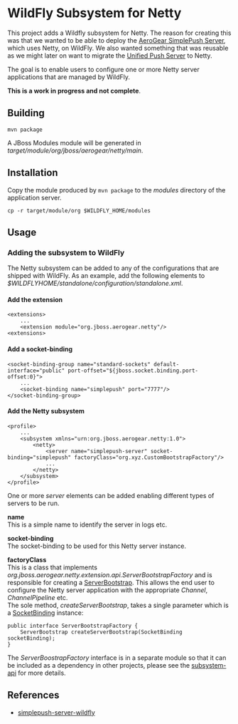 # WildFly Subsystem for Netty
This project adds a Wildfly subsystem for Netty. The reason for creating this was that we wanted to be able to 
deploy the [AeroGear SimplePush Server](https://github.com/danbev/aerogear-simplepush-server), which uses Netty, on WildFly. We
also wanted something that was reusable as we might later on want to migrate the [Unified Push Server](https://github.com/matzew/pushee)
to Netty.

The goal is to enable users to configure one or more Netty server applications that are managed by WildFly.  

__This is a work in progress and not complete__.

## Building

    mvn package
    
A JBoss Modules module will be generated in _target/module/org/jboss/aerogear/netty/main_.    

## Installation
Copy the module produced by ```mvn package``` to the _modules_ directory of the application server.

    cp -r target/module/org $WILDFLY_HOME/modules

## Usage

### Adding the subsystem to WildFly
The Netty subsystem can be added to any of the configurations that are shipped with WildFly. 
As an example, add the following elements to _$WILDFLYHOME/standalone/configuration/standalone.xml_.


#### Add the extension

    <extensions>
        ...
        <extension module="org.jboss.aerogear.netty"/>
    <extensions>
    
    
#### Add a socket-binding    

    
    <socket-binding-group name="standard-sockets" default-interface="public" port-offset="${jboss.socket.binding.port-offset:0}">
        ...
        <socket-binding name="simplepush" port="7777"/>
    </socket-binding-group>  

#### Add the Netty subsystem

    <profile>
        ...
        <subsystem xmlns="urn:org.jboss.aerogear.netty:1.0">
            <netty>
                <server name="simplepush-server" socket-binding="simplepush" factoryClass="org.xyz.CustomBootstrapFactory"/>
                ...
            </netty>
        </subsystem>
    </profile>    
    
One or more _server_ elements can be added enabling different types of servers to be run.  

__name__  
This is a simple name to identify the server in logs etc.

__socket-binding__  
The socket-binding to be used for this Netty server instance. 

__factoryClass__  
This is a class that implements _org.jboss.aerogear.netty.extension.api.ServerBootstrapFactory_ and is responsible for 
creating a [ServerBootstrap](http://netty.io/4.0/api/io/netty/bootstrap/ServerBootstrap.html). This allows the end user to
configure the Netty server application with the appropriate _Channel_, _ChannelPipeline_ etc.  
The sole method, _createServerBootstrap_, takes a single parameter which is a [SocketBinding](https://github.com/wildfly/wildfly/blob/master/network/src/main/java/org/jboss/as/network/SocketBinding.java) instance:

    public interface ServerBootstrapFactory {
        ServerBootstrap createServerBootstrap(SocketBinding socketBinding);
    }
    
The _ServerBoostrapFactory_ interface is in a separate module so that it can be included as a dependency in other projects, please
see the [subsystem-api](https://github.com/danbev/netty-subsystem/tree/master/subsystem-api) for more details.

    
## References
* [simplepush-server-wildfly](https://github.com/danbev/aerogear-simplepush-server/tree/master/wildfly-module)

    
    
    